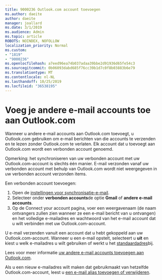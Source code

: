 ```yaml
---
title: 9000236 Outlook.com account toevoegen
ms.author: daeite
author: daeite
manager: joallard
ms.date: 3/1/2019
ms.audience: Admin
ms.topic: article
ROBOTS: NOINDEX, NOFOLLOW
localization_priority: Normal
ms.custom:
- "1819"
- "9000236"
ms.openlocfilehash: a7eed96ea74b037adaa39bbe2d91936d65fe54c3
ms.sourcegitcommit: 0b06093dabd685f76cc39b1d7c0f8b03883b6e79
ms.translationtype: MT
ms.contentlocale: nl-NL
ms.lasthandoff: 10/25/2019
ms.locfileid: "36538195"
---
```

# <a name="add-your-other-email-accounts-to-outlookcom"></a>Voeg je andere e-mail accounts toe aan Outlook.com

Wanneer u andere e-mail accounts aan Outlook.com toevoegt, u Outlook.com gebruiken om e-mail berichten van die accounts te verzenden en te lezen zonder Outlook.com te verlaten. Elk account dat u toevoegt aan Outlook.com wordt een verbonden account genoemd.

Opmerking: het synchroniseren van uw verbonden account met uw Outlook.com-account is slechts één manier. E-mail verzonden vanaf uw verbonden account met behulp van Outlook.com wordt niet weergegeven in uw verbonden account verzonden items.

Een verbonden account toevoegen:

1. Open de [instellingen voor synchronisatie-e-mail](https://go.microsoft.com/fwlink/?linkid=875264).
2. Selecteer onder **verbonden accounts**de optie **Gmail** of **andere e-mail accounts**.
3. Op de Connect your account pagina, voer een weergavenaam (de naam ontvangers zullen zien wanneer ze een e-mail bericht van u ontvangen) en het volledige e-mailadres en wachtwoord van het e-mail account dat u wilt verbinden met uw Outlook.com-account.

U e-mail verzenden vanuit een account dat u hebt gekoppeld aan uw Outlook.com-account. Wanneer u een e-mail opstelt, selecteert u **uit** en kiest u welk e-mailadres u wilt gebruiken of werkt u het [standaardadres](https://go.microsoft.com/fwlink/?linkid=875264)bij.

Lees voor meer informatie [uw andere e-mail accounts toevoegen aan Outlook.com](https://support.office.com/article/c5224df4-5885-4e79-91ba-523aa743f0ba?wt.mc_id=Office_Outlook_com_Alchemy).

Als u een nieuw e-mailadres wilt maken dat gebruikmaakt van hetzelfde Outlook.com-account, leest u [een e-mail alias toevoegen of verwijderen](https://support.office.com/article/459b1989-356d-40fa-a689-8f285b13f1f2?wt.mc_id=Office_Outlook_com_Alchemy).